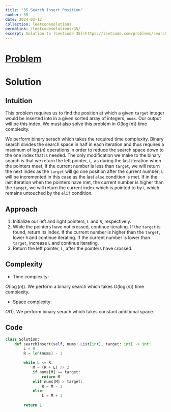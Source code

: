 ```yaml
---
title: "35 Search Insert Position"
number: 35
date: 2024-03-12
collection: leetcodesolutions
permalink: /leetcodesolutions/35/
excerpt: Solution to [Leetcode 35](https://leetcode.com/problems/search-insert-position/description/)
---
```

# [Problem](https://leetcode.com/problems/search-insert-position/description/)

# Solution

## Intuition
<!-- Describe your first thoughts on how to solve this problem. -->
This problem requires us to find the position at which a given `target` integer would be inserted into in a given sorted array of integers, `nums`. Our output will be this index. We must also solve this problem in $O(\log(n))$ time complexity.

We perform binary serach which takes the required time complexity. Binary search divides the search space in half in each iteration and thus requires a maximum of $\log(n)$ operations in order to reduce the search space down to the one index that is needed. The only modification we make to the binary search is that we return the left pointer, `L`, as during the last iteration when the pointers meet, if the current number is less than `target`, we will return the next index as the `target` will go one position after the current number; `L` will be incremented in this case as the last `else` condition is met. If in the last iteration when the pointers have met, the current number is higher than the `target`, we will return the current index which is pointed to by `L` which remains untouched by the `elif` condition.

## Approach
<!-- Describe your approach to solving the problem. -->
1. Initialize our left and right pointers, `L` and `R`, respectively.
2. While the pointers have not crossed, continue iterating. If the `target` is found, return its index. If the current number is higher than the `target`, lower `R` and continue iterating. If the current number is lower than `target`, increase `L` and continue iterating.
3. Return the left pointer, `L`, after the pointers have crossed.

## Complexity
- Time complexity:
<!-- Add your time complexity here, e.g. $$O(n)$$ -->
$O(\log(n))$. We perform a binary search which takes $O(\log(n))$ time complexity.
- Space complexity:
<!-- Add your space complexity here, e.g. $$O(n)$$ -->
$O(1)$. We perform binary serach which takes constant additional space.

## Code
```python
class Solution:
    def searchInsert(self, nums: List[int], target: int) -> int:
        L = 0
        R = len(nums) - 1

        while L <= R:
            M = (R + L) // 2
            if nums[M] == target:
                return M
            elif nums[M] > target:
                R = M - 1
            else:
                L = M + 1
        
        return L
```